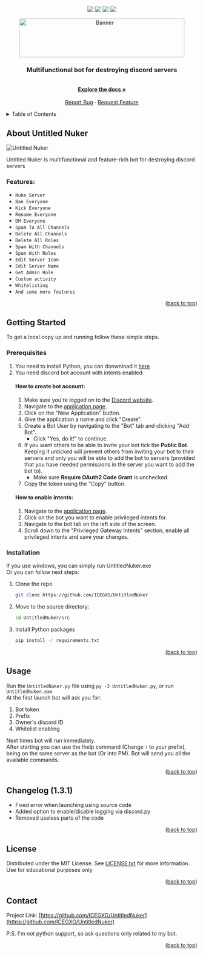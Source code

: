 <div id="top"></div>
<p align="center">
<img src=https://img.shields.io/github/stars/ICEGXG/untitlednuker?color=6699ff&style=for-the-badge />
<img src=https://img.shields.io/github/forks/ICEGXG/untitlednuker?color=6699ff&style=for-the-badge />
<img src=https://img.shields.io/github/issues/ICEGXG/untitlednuker?color=6699ff&style=for-the-badge />
<img src=https://img.shields.io/github/license/ICEGXG/untitlednuker?color=6699ff&style=for-the-badge />
</p>
<p align="center">
  <a href="https://github.com/othneildrew/Best-README-Template">
    <img src="assets/banner.png" alt="Banner" width="436" height="102">
  </a>
  
  <h3 align="center">Multifunctional bot for destroying discord servers</h3>
  <p align="center">
    <br />
    <a href="https://github.com/ICEGXG/UntitledNuker"><strong>Explore the docs »</strong></a>
    <br />
    <br />
    <a href="https://github.com/ICEGXG/UntitledNuker/issues">Report Bug</a>
    ·
    <a href="https://github.com/ICEGXG/UntitledNuker/issues">Request Feature</a>
  </p>
</p>

<details>
  <summary>Table of Contents</summary>
  <ol>
    <li>
      <a href="#about-the-project">About The Project</a>
    </li>
    <li>
      <a href="#getting-started">Getting Started</a>
      <ul>
        <li><a href="#prerequisites">Prerequisites</a></li>
          <ul>
            <li><a href="#how-to-create-bot-account">How to create bot account</a></li>
            <li><a href="#how-to-enable-intents">How to enable intents</a></li>
          </ul>
        <li><a href="#installation">Installation</a></li>
      </ul>
    </li>
    <li><a href="#changelog">Changelog</a></li>
    <li><a href="#usage">Usage</a></li>
    <li><a href="#license">License</a></li>
    <li><a href="#contact">Contact</a></li>
  </ol>
</details>

## About Untitled Nuker

<img src="assets/screenshot.png" alt="Untitled Nuker">

Untitled Nuker is multifunctional and feature-rich bot for destroying discord servers

### Features:
* `Nuke Server`
* `Ban Everyone`
* `Kick Everyone`
* `Rename Everyone`
* `DM Everyone`
* `Spam To All Channels`
* `Delete All Channels`
* `Delete All Roles`
* `Spam With Channels`
* `Spam With Roles`
* `Edit Server Icon`
* `Edit Server Name`  
* `Get Admin Role`
* `Custom activity`
* `Whitelisting`
* `And some more features`

<p align="right">(<a href="#top">back to top</a>)</p>

## Getting Started
To get a local copy up and running follow these simple steps.

### Prerequisites
1. You need to install Python, you can donwnload it [here](https://www.python.org)
2. You need discord bot account with intents enabled
    #### How to create bot account:
    1. Make sure you're logged on to the [Discord website](https://discord.com).
    2. Navigate to the [application page](https://discord.com/developers/applications).
    3. Click on the "New Application" button.  
    4. Give the application a name and click "Create".  
    5. Create a Bot User by navigating to the "Bot" tab and clicking "Add Bot".
        * Click "Yes, do it!" to continue.  
    6. If you want others to be able to invite your bot tick the **Public Bot**. Keeping it unticked will prevent others from inviting your bot to their servers and only you will be able to add the bot to servers (provided that you have needed permissions in the server you want to add the bot to).
        * Make sure **Require OAuth2 Code Grant** is unchecked.  
    7. Copy the token using the "Copy" button.
    #### How to enable intents:
    1. Navigate to the [application page](https://discord.com/developers/applications).
    2. Click on the bot you want to enable privileged intents for.
    3. Navigate to the bot tab on the left side of the screen.
    4. Scroll down to the "Privileged Gateway Intents" section, enable all privileged intents and save your changes.

### Installation
If you use windows, you can simply run UntitledNuker.exe  
Or you can follow next steps:
1. Clone the repo
   ```sh
   git clone https://github.com/ICEGXG/UntitledNuker
   ```
2. Move to the source directory:
   ```sh
   cd UntitledNuker/src
   ```
3. Install Python packages
   ```sh
   pip install -r requirements.txt
   ```
<p align="right">(<a href="#top">back to top</a>)</p>

## Usage
Run the `UntitledNuker.py` file using `py -3 UntitledNuker.py`, or run `UntitledNuker.exe`  
At the first launch bot will ask you for:
   1. Bot token
   2. Prefix
   3. Owner's discord ID  
   4. Whitelist enabling

Next times bot will run immediately.  
After starting you can use the !help command (Change `!` to your prefix), being on the same server as the bot (Or into PM). Bot will send you all the available commands.
<p align="right">(<a href="#top">back to top</a>)</p>

## Changelog (1.3.1)
* Fixed error when launching using source code
* Added option to enable/disable logging via discord.py
* Removed useless parts of the code
<p align="right">(<a href="#top">back to top</a>)</p>

## License
Distributed under the MIT License. See [LICENSE.txt](LICENSE.txt) for more information.  
Use for educational purposes only
<p align="right">(<a href="#top">back to top</a>)</p>

## Contact
Project Link: [https://github.com/ICEGXG/UntitledNuker](https://github.com/ICEGXG/UntitledNuker)  
  
P.S. I'm not python support, so ask questions only related to my bot.
<p align="right">(<a href="#top">back to top</a>)</p>
